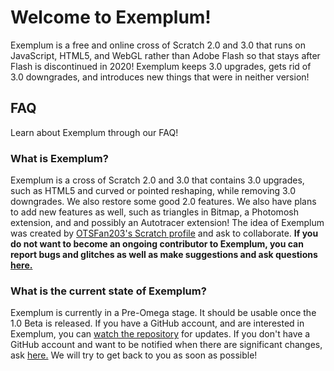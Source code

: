 <h1> Welcome to Exemplum! </h1>

   <p> Exemplum is a free and online cross of Scratch 2.0 and 3.0 that runs on JavaScript, HTML5, and WebGL rather than Adobe Flash so that stays after Flash is discontinued in 2020! Exemplum keeps 3.0 upgrades, gets rid of 3.0 downgrades, and introduces new things that were in neither version! </p>

<h2> FAQ </h2>

   <p> Learn about Exemplum through our FAQ! </p>

<h3> What is Exemplum? </h3>

   <p> Exemplum is a cross of Scratch 2.0 and 3.0 that contains 3.0 upgrades, such as HTML5 and curved or pointed reshaping, while removing 3.0 downgrades. We also restore some good 2.0 features. We also have plans to add new features as well, such as triangles in Bitmap, a Photomosh extension, and and possibly an Autotracer extension! The idea of Exemplum was created by <a href="https://scratch.mit.edu/users/OTSFan203>OTSFan203</a>, and it is completely online and doesn't require account setup! </p>
   
<h3>Can I upload my Exemplum projects to Scratch?</h3>

   <p> Yes, you can upload the projects you made using Exemplum into Scratch! Some features won't be able to cross over - like Photomosh features, if they are added - but things like Bitmap triangles should successfully cross over. All projects made in Exemplum can be saved to your file, however, so you can keep any project! </p>
   
<h3> Can I contribute to Exemplum? </h3>

   <p> Yes! Exemplum is looking for collaborators, so if you are interested, visit <a href="https://scratch.mit.edu/users/OTSFan203>OTSFan203's Scratch profile</a> and ask to collaborate. <strong> If you do not want to become an ongoing contributor to Exemplum, you can report bugs and glitches as well as make suggestions and ask questions <a href="https://github.com/otsfan203/exemplum/issues">here.</a> </strong> </p>
   
<h3> What is the current state of Exemplum? </h3>

   <p> Exemplum is currently in a Pre-Omega stage. It should be usable once the 1.0 Beta is released. If you have a GitHub account, and are interested in Exemplum, you can <a href="https://github.com/otsfan203/exemplum/">watch the repository</a> for updates. If you don't have a GitHub account and want to be notified when there are significant changes, ask <a href="https://scratch.mit.edu/users/OTSFan203> here. </a></p>
   
<h3> I still have a question! </h3>

   <p> If you still have a question, you can ask questions <a href="https://github.com/otsfan203/exemplum/issues">here.</a> We will try to get back to you as soon as possible! </p>
